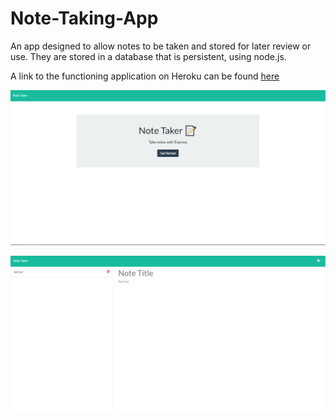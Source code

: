 # Note-Taking-App

An app designed to allow notes to be taken and stored for later review or use. They are stored in a database that is persistent, using node.js.

A link to the functioning application on Heroku can be found [here](https://calm-ocean-55980.herokuapp.com/)

![a picture of the splash screen of the app](./README%20assets/splash%20screen.png)

![a picture of the notes taking screen](./README%20assets/notes%20taking%20screen.png)
